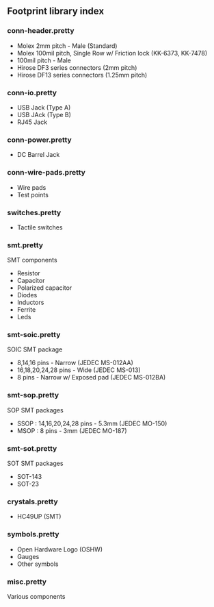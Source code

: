 ## Footprint library index ##

### conn-header.pretty ###

* Molex 2mm pitch - Male (Standard)
* Molex 100mil pitch, Single Row w/ Friction lock (KK-6373, KK-7478)
* 100mil pitch - Male
* Hirose DF3 series connectors (2mm pitch)
* Hirose DF13 series connectors (1.25mm pitch)

### conn-io.pretty ###

* USB Jack (Type A)
* USB JAck (Type B)
* RJ45 Jack


### conn-power.pretty ###

* DC Barrel Jack


### conn-wire-pads.pretty ###

* Wire pads
* Test points


### switches.pretty ###

* Tactile switches


### smt.pretty ###

SMT components

* Resistor
* Capacitor
* Polarized capacitor
* Diodes
* Inductors
* Ferrite
* Leds


### smt-soic.pretty ###

SOIC SMT package

* 8,14,16 pins - Narrow (JEDEC MS-012AA)
* 16,18,20,24,28 pins - Wide (JEDEC MS-013) 
* 8 pins - Narrow w/ Exposed pad (JEDEC MS-012BA)


### smt-sop.pretty ###

SOP SMT packages

* SSOP : 14,16,20,24,28 pins - 5.3mm (JEDEC MO-150)
* MSOP : 8 pins - 3mm (JEDEC MO-187)


### smt-sot.pretty ###

SOT SMT packages

* SOT-143
* SOT-23


### crystals.pretty ###

* HC49UP (SMT)


### symbols.pretty ###

* Open Hardware Logo (OSHW)
* Gauges
* Other symbols


### misc.pretty ###

Various components

